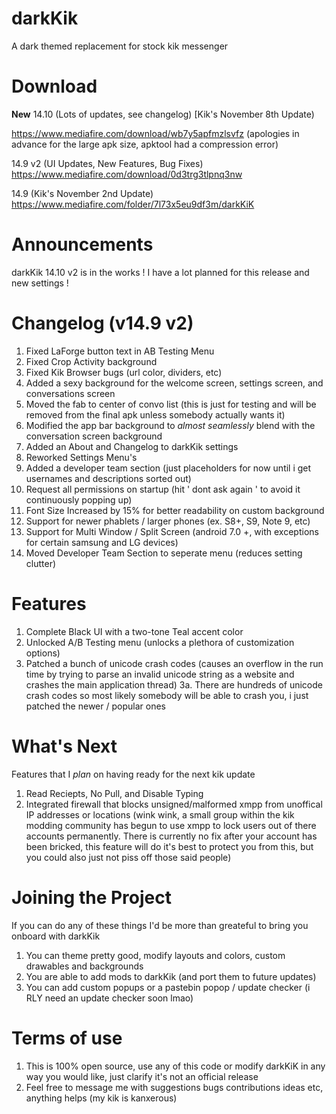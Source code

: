 # darkKik
A dark themed replacement for stock kik messenger

# Download



**New** 14.10 (Lots of updates, see changelog) [Kik's November 8th Update)

https://www.mediafire.com/download/wb7y5apfmzlsvfz
(apologies in advance for the large apk size, apktool had a compression error)

14.9 v2 (UI Updates, New Features, Bug Fixes)
https://www.mediafire.com/download/0d3trg3tlpnq3nw

14.9 (Kik's November 2nd Update)
https://www.mediafire.com/folder/7l73x5eu9df3m/darkKiK

# Announcements

darkKik 14.10 v2 is in the works ! I have a lot planned for this release and new settings !

# Changelog (v14.9 v2)
1. Fixed LaForge button text in AB Testing Menu
2. Fixed Crop Activity background
3. Fixed Kik Browser bugs (url color, dividers, etc)
4. Added a sexy background for the welcome screen, settings screen, and conversations screen
5. Moved the fab to center of convo list (this is just for testing and will be removed from the final apk unless somebody actually wants it)
6. Modified the app bar background to *almost seamlessly* blend with the conversation screen background
7. Added an About and Changelog to darkKik settings
8. Reworked Settings Menu's
9. Added a developer team section (just placeholders for now until i get usernames and descriptions sorted out)
10. Request all permissions on startup (hit ' dont ask again ' to avoid it continuously popping up)
11. Font Size Increased by 15% for better readability on custom background 
12. Support for newer phablets / larger phones (ex. S8+, S9, Note 9, etc)
13. Support for Multi Window / Split Screen (android 7.0 +, with exceptions for certain samsung and LG devices)
14. Moved Developer Team Section to seperate menu (reduces setting clutter)


# Features
1. Complete Black UI with a two-tone Teal accent color
2. Unlocked A/B Testing menu (unlocks a plethora of customization options)
3. Patched a bunch of unicode crash codes (causes an overflow in the run time by trying to parse an invalid unicode string
as a website and crashes the main application thread)
  3a. There are hundreds of unicode crash codes so most likely somebody will be able to crash you, i just patched the newer / 
  popular ones
  
 # What's Next
 Features that I *plan* on having ready for the next kik update
 1. Read Reciepts, No Pull, and Disable Typing
 2. Integrated firewall that blocks unsigned/malformed xmpp from unoffical IP addresses or locations (wink wink, a small group 
 within the kik modding community has begun to use xmpp to lock users out of there accounts permanently. There is currently no fix after your account has been bricked, this feature will do it's best to protect you from this, but you could also just not piss off those said people)

# Joining the Project
If you can do any of these things I'd be more than greateful to bring you onboard with darkKik

1. You can theme pretty good, modify layouts and colors, custom drawables and backgrounds
2. You are able to add mods to darkKik (and port them to future updates)
3. You can add custom popups or a pastebin popop / update checker (i RLY need an update checker soon lmao)

# Terms of use
1. This is 100% open source, use any of this code or modify darkKiK in any way you would like, just clarify it's not an official release 
2. Feel free to message me with suggestions bugs contributions ideas etc, anything helps (my kik is kanxerous)
